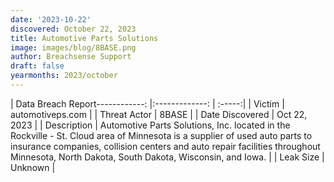 ```yaml
---
date: '2023-10-22'
discovered: October 22, 2023
title: Automotive Parts Solutions
image: images/blog/8BASE.png
author: Breachsense Support
draft: false
yearmonths: 2023/october
---
```


| Data Breach Report------------:     |:-------------:    | :-----:|
| Victim      | automotiveps.com      | 
| Threat Actor      | 8BASE      | 
| Date Discovered      | Oct 22, 2023      | 
| Description      | Automotive Parts Solutions, Inc. located in the Rockville - St. Cloud area of Minnesota is a supplier of used auto parts to insurance companies, collision centers and auto repair facilities throughout Minnesota, North Dakota, South Dakota, Wisconsin, and Iowa.      | 
| Leak Size      | Unknown      | 

